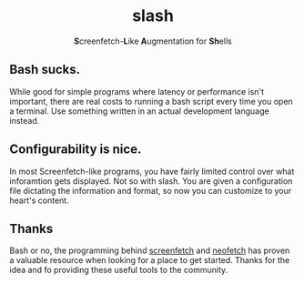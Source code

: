 
<h1 align="center">slash</h1>
<p align="center"><b>S</b>creenfetch-<b>L</b>ike <b>A</b>ugmentation for <b>Sh</b>ells</p>

## Bash sucks.
While good for simple programs where latency or performance isn't important, there are real costs to running a bash script every time you open a terminal. Use something written in an actual development language instead.

## Configurability is nice.
In most Screenfetch-like programs, you have fairly limited control over what inforamtion gets displayed. Not so with slash. You are given a configuration file dictating the information and format, so now you can customize to your heart's content.

## Thanks
Bash or no, the programming behind [screenfetch][1] and [neofetch][2] has proven a valuable resource when looking for a place to get started. Thanks for the idea and fo providing these useful tools to the community.

[1]: https://github.com/KittyKatt/screenFetch
[2]: https://github.com/dylanaraps/neofetch
